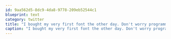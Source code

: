 ```yaml
---
id: 9aa562d5-8dc9-4da8-9778-209eb52544c1
blueprint: text
category: twitter
title: "I bought my very first font the other day. Don't worry programmer-friends, I'm not changing teams."
caption: "I bought my very first font the other day. Don't worry programmer-friends, I'm not changing teams."
---
```


